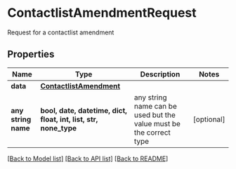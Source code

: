 # ContactlistAmendmentRequest

Request for a contactlist amendment

## Properties
Name | Type | Description | Notes
------------ | ------------- | ------------- | -------------
**data** | [**ContactlistAmendment**](ContactlistAmendment.md) |  | 
**any string name** | **bool, date, datetime, dict, float, int, list, str, none_type** | any string name can be used but the value must be the correct type | [optional]

[[Back to Model list]](../README.md#documentation-for-models) [[Back to API list]](../README.md#documentation-for-api-endpoints) [[Back to README]](../README.md)



